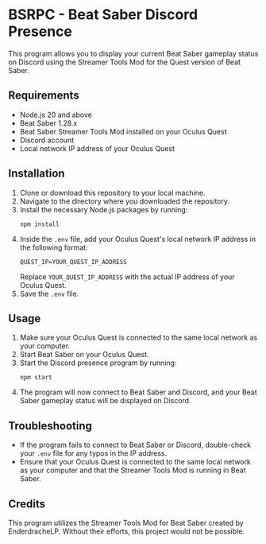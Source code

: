 # BSRPC - Beat Saber Discord Presence

This program allows you to display your current Beat Saber gameplay status on Discord using the Streamer Tools Mod for the Quest version of Beat Saber.

## Requirements

- Node.js 20 and above
- Beat Saber 1.28.x
- Beat Saber Streamer Tools Mod installed on your Oculus Quest
- Discord account
- Local network IP address of your Oculus Quest

## Installation

1. Clone or download this repository to your local machine.
2. Navigate to the directory where you downloaded the repository.
3. Install the necessary Node.js packages by running:
   ```
   npm install
   ```
4. Inside the `.env` file, add your Oculus Quest's local network IP address in the following format:
   ```
   QUEST_IP=YOUR_QUEST_IP_ADDRESS
   ```
   Replace `YOUR_QUEST_IP_ADDRESS` with the actual IP address of your Oculus Quest.
6. Save the `.env` file.

## Usage

1. Make sure your Oculus Quest is connected to the same local network as your computer.
2. Start Beat Saber on your Oculus Quest.
3. Start the Discord presence program by running:
   ```
   npm start
   ```
4. The program will now connect to Beat Saber and Discord, and your Beat Saber gameplay status will be displayed on Discord.

## Troubleshooting

- If the program fails to connect to Beat Saber or Discord, double-check your `.env` file for any typos in the IP address.
- Ensure that your Oculus Quest is connected to the same local network as your computer and that the Streamer Tools Mod is running in Beat Saber.

## Credits

This program utilizes the Streamer Tools Mod for Beat Saber created by EnderdracheLP. Without their efforts, this project would not be possible.
